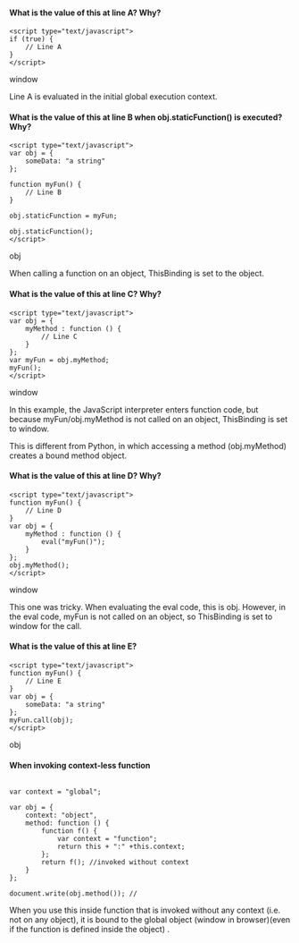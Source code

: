 #### What is the value of this at line A? Why?
````
<script type="text/javascript">
if (true) {
    // Line A
}
</script>
````
window

Line A is evaluated in the initial global execution context.

#### What is the value of this at line B when obj.staticFunction() is executed? Why?
````
<script type="text/javascript">
var obj = {
    someData: "a string"
};

function myFun() {
    // Line B
}

obj.staticFunction = myFun;

obj.staticFunction();
</script>
````
obj

When calling a function on an object, ThisBinding is set to the object.

#### What is the value of this at line C? Why?
````
<script type="text/javascript">
var obj = {
    myMethod : function () {
        // Line C
    }
};
var myFun = obj.myMethod;
myFun();
</script>
````
window

In this example, the JavaScript interpreter enters function code, but because myFun/obj.myMethod is not called on an object, ThisBinding is set to window.

This is different from Python, in which accessing a method (obj.myMethod) creates a bound method object.

#### What is the value of this at line D? Why?
````
<script type="text/javascript">
function myFun() {
    // Line D
}
var obj = {
    myMethod : function () {
        eval("myFun()");
    }
};
obj.myMethod();
</script>
````
window

This one was tricky. When evaluating the eval code, this is obj. However, in the eval code, myFun is not called on an object, so ThisBinding is set to window for the call.

#### What is the value of this at line E?
````
<script type="text/javascript">
function myFun() {
    // Line E
}
var obj = {
    someData: "a string"
};
myFun.call(obj);
</script>
````
obj

#### When invoking context-less function

````

var context = "global";

var obj = {  
    context: "object",
    method: function () {                  
        function f() {
            var context = "function";
            return this + ":" +this.context; 
        };
        return f(); //invoked without context
    }
};

document.write(obj.method()); //
````
[object Window]:global 
When you use this inside function that is invoked without any context (i.e. not on any object), it is bound to the global object (window in browser)(even if the function is defined inside the object) .
